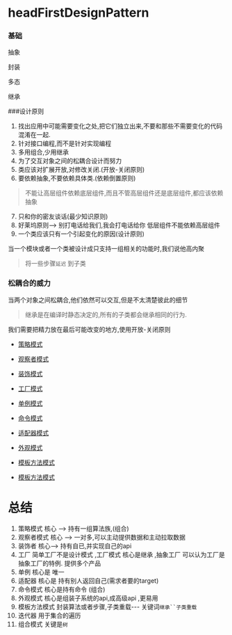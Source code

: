 # headFirstDesignPattern



### 基础

抽象

封装

多态

继承

###设计原则

1. 找出应用中可能需要变化之处,把它们独立出来,不要和那些不需要变化的代码混淆在一起.
2. 针对接口编程,而不是针对实现编程
3. 多用组合,少用继承
4.  为了交互对象之间的松耦合设计而努力
5. 类应该对扩展开放,对修改关闭.(开放-关闭原则)
6. 要依赖抽象,不要依赖具体类.(依赖倒置原则)
> 不能让高层组件依赖底层组件,而且不管高层组件还是底层组件,都应该依赖抽象
7. 只和你的密友谈话(最少知识原则)
8. 好莱坞原则--> 别打电话给我们,我会打电话给你 低层组件不能依赖高层组件
9. 一个类应该只有一个引起变化的原因(设计原则)

当一个模块或者一个类被设计成只支持一组相关的功能时,我们说他高内聚


> 将一些步骤`延迟` 到子类

### 松耦合的威力

当两个对象之间松耦合,他们依然可以交互,但是不太清楚彼此的细节


> 继承是在编译时静态决定的,所有的子类都会继承相同的行为. 

我们需要把精力放在最后可能改变的地方,使用开放-关闭原则



* [策略模式](./designpattern/策略模式)

* [观察者模式](./designpattern/观察者模式)

* [装饰模式](./designpattern/装饰模式)

* [工厂模式](./designpattern/工厂模式)

* [单例模式](./designpattern/单例模式)

* [命令模式](./designpattern/命令模式)

* [适配器模式](./designpattern/适配器模式)

* [外观模式](./designpattern/外观模式)

* [模板方法模式](./designpattern/模板方法模式)

* [模板方法模式](./designpattern/迭代器模式)

# 总结

1. 策略模式  核心 --> 持有一组算法族,(组合)
2. 观察者模式  核心 --> 一对多,可以主动提供数据和主动拉取数据
3. 装饰者  核心--> 持有自已,并实现自己的api
4. 工厂 简单工厂不是设计模式 ,工厂模式 核心是继承  ,抽象工厂 可以认为工厂是抽象工厂的特例. 提供多个产品
5. 单例  核心是 唯一
6. 适配器 核心是 持有别人返回自己(需求者要的target)
7. 命令模式  核心是持有命令  (组合)
8. 外观模式 核心是组装子系统的api,成高级api ,更易用
9. 模板方法模式 封装算法或者步骤,子类重载--- 关键词`继承``子类重载`
10. 迭代器 用于集合的遍历
11. 组合模式 关键是`树`
